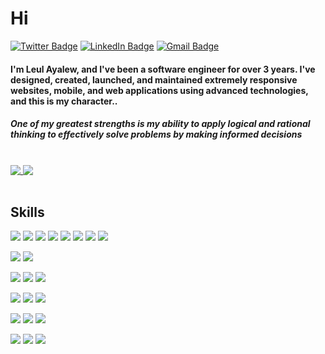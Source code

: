 # Hi

[![Twitter Badge](https://img.shields.io/badge/Twitter-%20-blue?style=flat&logo=twitter&logoColor=white)](https://twitter.com/ayuleul)
[![LinkedIn Badge](https://img.shields.io/badge/LinkedIn-%20-blue?style=flat&logo=linkedin&logoColor=white)](https://www.linkedin.com/in/ayuleul/)
[![Gmail Badge](https://img.shields.io/badge/Gmail-%20-d14836?style=flat&logo=Gmail&logoColor=white)](mailto:ayuleul1427@gmail.com)

#### I'm Leul Ayalew, and I've been a software engineer for over 3 years. I've designed, created, launched, and maintained extremely responsive websites, mobile, and web applications using advanced technologies, and this is my character..

##### One of my greatest strengths is my ability to apply logical and rational thinking to effectively solve problems by making informed decisions

<br>
<a href="https://github.com/ayuleul">
  <img align="top" src="https://github-readme-stats.vercel.app/api/top-langs/?username=ayuleul&layout=compact&theme=dark" />
</a>
<a href="https://github.com/ayuleul">
  <img align="top" src="https://github-readme-stats.vercel.app/api?username=ayuleul&hide=stars&show_icons=true&theme=dark&time=now" />
</a>
<br>
<br>

## Skills

![](https://img.shields.io/badge/JavaScript-%20-yellow?style=flat&logo=javascript&color=f7df1d&logoColor=white)
![](https://img.shields.io/badge/TypeScript-%20-blue?style=flat&logo=typescript&color=297acb&logoColor=white)
![](https://img.shields.io/badge/React-%20-blue?style=flat&logo=react&color=61dafb&logoColor=white)
![](https://img.shields.io/badge/React%20native-%20-blue?style=flat&logo=react&color=61dafb&logoColor=white)
![](https://img.shields.io/badge/Redux-%20-blue?style=flat&logo=redux&color=764abc)
![](https://img.shields.io/badge/Next%20js-%20-black?style=flat&logo=next.js)
![](https://img.shields.io/badge/Android-%20-blue?style=flat&logo=android&color=a4c639&logoColor=a4c639)
![](https://img.shields.io/badge/Kotlin-%20-blue?style=flat&logo=kotlin&color=7F52FF&logoColor=white)


![](https://img.shields.io/badge/Jest-%20-black?style=flat&logo=jest&color=c21325)
![](https://img.shields.io/badge/Testing%20Library-%20-black?style=flat&logo=testing-library&color=e33332&logoColor=white)

![](https://img.shields.io/badge/REST-%20-black?style=flat&logo=.net&color=55a9ff)
![](https://img.shields.io/badge/GraphQL-%20-black?style=flat&logo=graphql&color=e10098)
![](https://img.shields.io/badge/Firebase-%20-black?style=flat&logo=firebase&color=ffca28&logoColor=white)

![](https://img.shields.io/badge/CSS-%20-black?style=flat&logo=css3&color=1572b6)
![](https://img.shields.io/badge/Sass-%20-black?style=flat&logo=sass&color=cc6699&logoColor=white)
![](https://img.shields.io/badge/styled%20components-%20-black?style=flat&logo=styled-components&color=db7093&logoColor=white)

![](https://img.shields.io/badge/Node%20JS-%20-black?style=flat&logo=Node.js&color=339933&logoColor=white)
![](https://img.shields.io/badge/Express%20JS-%20-black?style=flat&logo=Node.js&color=339933&logoColor=white)
![](https://img.shields.io/badge/Nest%20JS-%20-black?style=flat&logo=Node.js&color=339933&logoColor=white)


![](https://img.shields.io/badge/PostreSQL-%20-black?style=flat&logo=postgresql&color=336791&logoColor=white)
![](https://img.shields.io/badge/MongoDB-%20-black?style=flat&logo=MongoDb&color=47A248&logoColor=white)
![](https://img.shields.io/badge/Redis-%20-black?style=flat&logo=redis&color=DC382D&logoColor=white)
